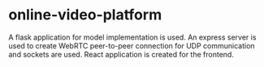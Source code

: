 ﻿# online-video-platform

A flask application for model implementation is used. An express server is used to create WebRTC peer-to-peer connection for UDP communication and sockets are used. React application is created for the frontend. 
